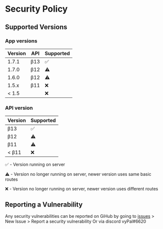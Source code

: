 # Security Policy

## Supported Versions

### App versions

| Version | API | Supported          |
| ------- | --- | ------------------ |
| 1.7.1   | β13 | :white_check_mark: |
| 1.7.0   | β12 | :warning:          |
| 1.6.0   | β12 | :warning:          |
| 1.5.x   | β11 | :x:                |
| < 1.5   |     | :x:                |

### API version

| Version | Supported          |
| ------- | ------------------ |
| β13     | :white_check_mark: |
| β12     | :warning:          |
| β11     | :warning:          |
| < β11   | :x:                |

:white_check_mark: - Version running on server

:warning: - Version no longer running on server, newer version uses same basic routes

:x: - Version no longer running on server, newer version uses different routes

## Reporting a Vulnerability

Any security vulnerabilities can be reported on GiHub by going to [issues](https://github.com/DislikesSchool/EduPage2/issues) > New Issue > Report a security vulnerability
Or via discord vyPal#6620
